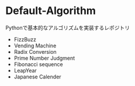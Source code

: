 # Default-Algorithm
Pythonで基本的なアルゴリズムを実装するレポジトリ

- FizzBuzz
- Vending Machine
- Radix Conversion
- Prime Number Judgment
- Fibonacci sequence
- LeapYear
- Japanese Calender